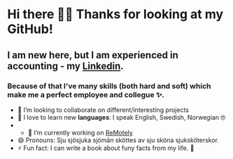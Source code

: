# Hi there 🙋‍♀️ Thanks for looking at my GitHub!

## I am new here, but I am experienced in accounting - my [Linkedin](https://www.linkedin.com/in/karolina-k-k/).
### Because of that I've many skills (both hard and soft) which make me a perfect employee and collegue ✨.

- 👯 I’m looking to collaborate on different/interesting projects
- 💬 I love to learn new **languages**: I speak English, Swedish, Norwegian 🤓
- - 🔭 I’m currently working on [ReMotely](https://github.com/kakuliniec/ReMotely)
- 😄 Pronouns: Sju sjösjuka sjömän sköttes av sju sköna sjuksköterskor. 
- ⚡ Fun fact: I can write a book about funy facts from my life. 🙈
